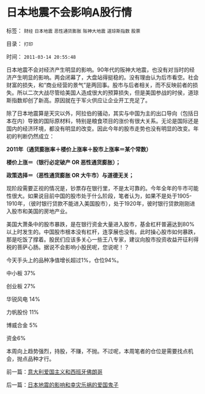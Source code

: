 # 日本地震不会影响A股行情

标签： `财经` `日本地震` `恶性通货膨胀` `阪神大地震` `道琼斯指数` `股票` 

目录： `打印`

时间： `2011-03-14 20:55:48`

日本地震不会对经济产生明显的影响。90年代的阪神大地震，也没有对当时的经济产生明显的影响。两会闭幕了，大盘站得挺稳的。没有理由认为后市看空。社会财富的损失，和“商业经营的景气”是两回事。股市与后者相关，而不反映前者的损失。所以二次大战尽管给美国人造成很大的预算损失，但是美国参战的时侯，道琼斯指数却创了新高。原因就在于军火供应让企业开工充足了。

除了日本地震算是天灾以外，阿拉伯的骚动，其实与中国为主的出口导向（包括日本在内）导致的国际原材料，特别是粮食项目的涨价有很大关系。无论是国际还是国内的经济环境，都没有明显的改变。因此今年的股市走势也没有明显的改变。年初的判断仍然成立：

**2011年（通货膨胀率＋楼价上涨率＋股市上涨率＝某个常数）**

**楼价上涨＝（银行必定破产 OR 恶性通货膨胀）；**

**政策选择＝（恶性通货膨胀 OR 大牛市）与道德无关；**

现阶段需要正视的情况是，钞票存在银行里，不是太可靠的。今年全年的牛市可能性很大。如果说目前中国的股市处于什么阶段，笔者认为，如果不是处于1905-1910年，（彼时银行贷款不能进入美国股市），处于1920年，彼时银行贷款刚刚进入股市和美国的房地产业。

美国大萧条中的股市暴跌，是在银行资金大量进入股市，基金杠杆普遍达到80%以上时发生的。中国股市根本没有杠杆，连孪展也没有。此时操心股市如何暴跌，那是吃饭了撑着。股民们应该多关心一些王八专家，建议向股市投资收益开征利得税的菩萨心肠。据说不会影响小股民呢，您说呢！？

今天手头上的品种净值增长超过1%，仓位94%。

中小板 37%

创业板 27%

华锐风电 14%

力帆股份 11%

博威合金 5%

资金6%

本周向上趋势强烈，持股，不赚，不抛。不过呢，本周笔者的仓位是需要找点机会，抛点品种才行。



前一篇：[意大利爱国主义和西班牙佛朗哥](../../../2011/3/13/意大利爱国主义和西班牙佛朗哥.md)

后一篇：[日本地震的影响和幸灾乐祸的爱国鬼子](../../../2011/3/14/日本地震的影响和幸灾乐祸的爱国鬼子.md)